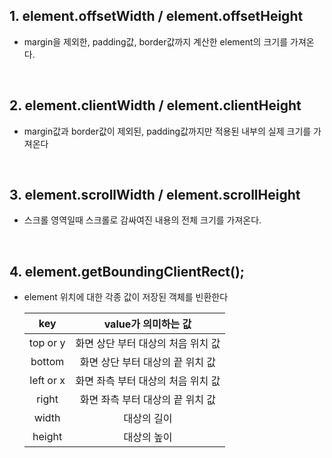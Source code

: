 ## 1. element.offsetWidth / element.offsetHeight

- margin을 제외한, padding값, border값까지 계산한 element의 크기를 가져온다.

  <br>

## 2. element.clientWidth / element.clientHeight

- margin값과 border값이 제외된, padding값까지만 적용된 내부의 실제 크기를 가져온다

  <br>

## 3. element.scrollWidth / element.scrollHeight

- 스크롤 영역일때 스크롤로 감싸여진 내용의 전체 크기를 가져온다.

  <br>

## 4. element.getBoundingClientRect();

- element 위치에 대한 각종 값이 저장된 객체를 빈환한다

  |    key    |        value가 의미하는 값         |
  | :-------: | :--------------------------------: |
  | top or y  | 화면 상단 부터 대상의 처음 위치 값 |
  |  bottom   |  화면 상단 부터 대상의 끝 위치 값  |
  | left or x | 화면 좌측 부터 대상의 처음 위치 값 |
  |   right   |  화면 좌측 부터 대상의 끝 위치 값  |
  |   width   |            대상의 길이             |
  |  height   |            대상의 높이             |
